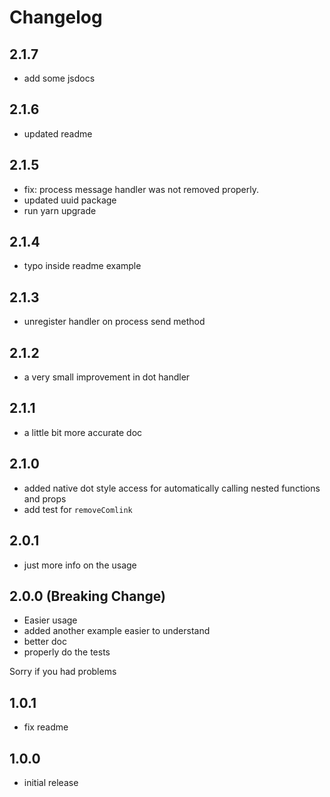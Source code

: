 # Changelog

## 2.1.7

- add some jsdocs

## 2.1.6

- updated readme

## 2.1.5

- fix: process message handler was not removed properly.
- updated uuid package
- run yarn upgrade

## 2.1.4

- typo inside readme example

## 2.1.3

- unregister handler on process send method

## 2.1.2

- a very small improvement in dot handler

## 2.1.1

- a little bit more accurate doc

## 2.1.0

- added native dot style access for automatically calling nested functions and props
- add test for `removeComlink`

## 2.0.1

- just more info on the usage

## 2.0.0 (Breaking Change)

- Easier usage
- added another example easier to understand
- better doc
- properly do the tests

Sorry if you had problems

## 1.0.1

- fix readme

## 1.0.0

- initial release
